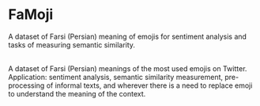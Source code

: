 # FaMoji
A dataset of Farsi (Persian) meaning of emojis for sentiment analysis and tasks of measuring semantic similarity. <br>
<br>

A dataset of Farsi (Persian) meanings of the most used emojis on Twitter. <br>
Application: sentiment analysis, semantic similarity measurement, pre-processing of informal texts, and wherever there is a need to replace emoji to understand the meaning of the context.

